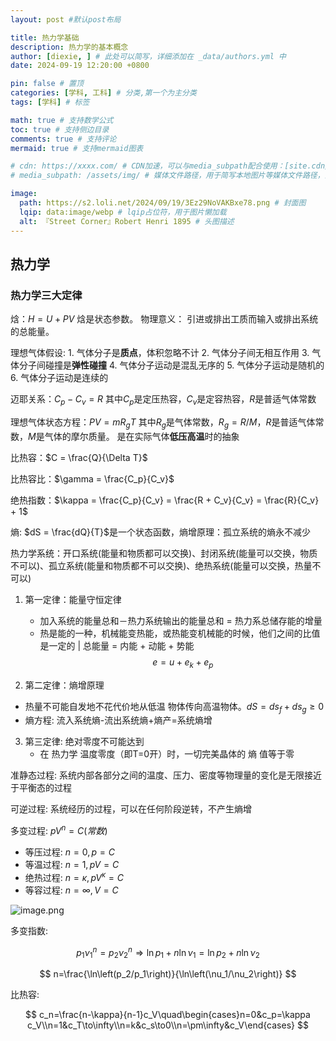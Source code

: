 ```yaml
---
layout: post #默认post布局

title: 热力学基础
description: 热力学的基本概念
author: [diexie, ] # 此处可以简写，详细添加在 _data/authors.yml 中
date: 2024-09-19 12:20:00 +0800

pin: false # 置顶
categories: [学科, 工科] # 分类,第一个为主分类
tags: [学科] # 标签

math: true # 支持数学公式
toc: true # 支持侧边目录
comments: true # 支持评论
mermaid: true # 支持mermaid图表

# cdn: https://xxxx.com/ # CDN加速，可以与media_subpath配合使用：[site.cdn/][page.media_subpath/]file.ext
# media_subpath: /assets/img/ # 媒体文件路径，用于简写本地图片等媒体文件路径，注意：封面图路径**会受影响**

image:
  path: https://s2.loli.net/2024/09/19/3Ez29NoVAKBxe78.png # 封面图
  lqip: data:image/webp # lqip占位符，用于图片懒加载
  alt: 『Street Corner』Robert Henri 1895 # 头图描述
---
```

## 热力学

### 热力学三大定律

焓：$H = U + PV$ 焓是状态参数。 物理意义： 引进或排出工质而输入或排出系统的总能量。

理想气体假设: 1. 气体分子是**质点**，体积忽略不计 2. 气体分子间无相互作用 3. 气体分子间碰撞是**弹性碰撞** 4. 气体分子运动是混乱无序的 5. 气体分子运动是随机的 6. 气体分子运动是连续的

迈耶关系：$C_p - C_v = R$ 其中$C_p$是定压热容，$C_v$是定容热容，$R$是普适气体常数

理想气体状态方程：$PV = mR_gT$ 其中$R_g$是气体常数，$R_g = R/M$，$R$是普适气体常数，$M$是气体的摩尔质量。
是在实际气体**低压高温**时的抽象

比热容：$C = \frac{Q}{\Delta T}$

比热容比：$\gamma = \frac{C_p}{C_v}$

绝热指数：$\kappa = \frac{C_p}{C_v} = \frac{R + C_v}{C_v} = \frac{R}{C_v} + 1$

熵: $dS = \frac{dQ}{T}$是一个状态函数，熵增原理：孤立系统的熵永不减少

热力学系统：开口系统(能量和物质都可以交换)、封闭系统(能量可以交换，物质不可以)、孤立系统(能量和物质都不可以交换)、绝热系统(能量可以交换，热量不可以)

1. 第一定律：能量守恒定律

    * 加入系统的能量总和－热力系统输出的能量总和 = 热力系总储存能的增量
    * 热是能的一种，机械能变热能，或热能变机械能的时候，他们之间的比值是一定的
    | 总能量 = 内能 + 动能 + 势能
    $$
    e = u + e_k + e_p
    $$

2. 第二定律：熵增原理
  * 热量不可能自发地不花代价地从低温
物体传向高温物体。$dS = ds_f + ds_g \geq 0$
  * 熵方程: 流入系统熵-流出系统熵+熵产=系统熵增

3. 第三定律: 绝对零度不可能达到
   * 在 热力学 温度零度（即T=0开）时，一切完美晶体的 熵 值等于零

准静态过程: 系统内部各部分之间的温度、压力、密度等物理量的变化是无限接近于平衡态的过程

可逆过程: 系统经历的过程，可以在任何阶段逆转，不产生熵增

多变过程: $pV^n = C(常数)$

  * 等压过程: $n = 0, p= C$ 
  * 等温过程: $n = 1, pV = C$
  * 绝热过程: $n = \kappa, pV^\kappa = C$
  * 等容过程: $n = \infty, V = C$

![image.png](https://s2.loli.net/2024/09/14/y7iUpofv43ISnBq.png)

多变指数: 

$$
p_1\nu_1^n=p_2\nu_2^n\Rightarrow\ln p_1+n\ln\nu_1=\ln p_2+n\ln\nu_2
$$

$$
n=\frac{\ln\left(p_2/p_1\right)}{\ln\left(\nu_1/\nu_2\right)}
$$

比热容:

$$
c_n=\frac{n-\kappa}{n-1}c_V\quad\begin{cases}n=0&c_p=\kappa c_V\\n=1&c_T\to\infty\\n=k&c_s\to0\\n=\pm\infty&c_V\end{cases}
$$
